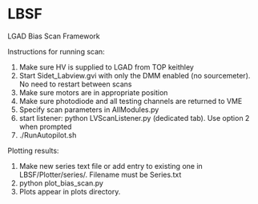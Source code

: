 # LBSF
LGAD Bias Scan Framework

Instructions for running scan:

1) Make sure HV is supplied to LGAD from TOP keithley
2) Start Sidet_Labview.gvi with only the DMM enabled (no sourcemeter). No need to restart between scans
3) Make sure motors are in appropriate position
4) Make sure photodiode and all testing channels are returned to VME
5) Specify scan parameters in AllModules.py
6) start listener: python LVScanListener.py (dedicated tab). Use option 2 when prompted
7) ./RunAutopilot.sh


Plotting results:
1) Make new series text file or add entry to existing one in LBSF/Plotter/series/. Filename must be Series<seriesNum>.txt
2) python plot_bias_scan.py <seriesNum>
3) Plots appear in plots directory.
